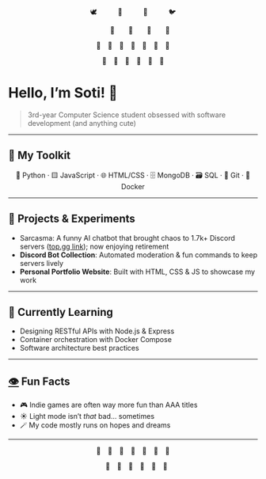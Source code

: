 <p align="center">
  🕊️   🦜   🦅   🐦
</p>
<p align="center">
    🦋  🐝  🐞  🦋
</p>
<p align="center">
  🌲 🌳 🌲 🌴 🌱 🌳 🌲
</p>
<p align="center">
  🌼 🌸 🍄 🌻 🌷 🍂
</p>

# Hello, I’m Soti! 🌱

> 3rd-year Computer Science student obsessed with software development (and anything cute)

---

## 🔧 My Toolkit
<p align="center">
  🐍 Python · 🟨 JavaScript · 🌐 HTML/CSS · 🗄️ MongoDB · 🗃️ SQL · 🔧 Git · 🐳 Docker
</p>

---

## 💼 Projects & Experiments
- Sarcasma: A funny AI chatbot that brought chaos to 1.7k+ Discord servers ([top.gg link](https://top.gg/bot/1096848485183127712?s=0a4cd6574a7d6)); now enjoying retirement
- **Discord Bot Collection**: Automated moderation & fun commands to keep servers lively
- **Personal Portfolio Website**: Built with HTML, CSS & JS to showcase my work

---

## 🔎 Currently Learning
- Designing RESTful APIs with Node.js & Express
- Container orchestration with Docker Compose
- Software architecture best practices

---

## [👁️](https://discord.com/vanityurl/dotcom/steakpants/flour/flower/index11.html) Fun Facts
- 🎮 Indie games are often way more fun than AAA titles
- ☀️ Light mode isn’t *that* bad... sometimes
- 🪄 My code mostly runs on hopes and dreams

---

<!-- ## 📫 Let’s Connect
- 💬 rember to add website here when ready

---
-->

<p align="center">
  🌲 🌳 🌲 🌴 🌱 🌳 🌲  
</p>
<p align="center">
   🌸 🍄 🌻 🌷 🍂 🦔
</p>
